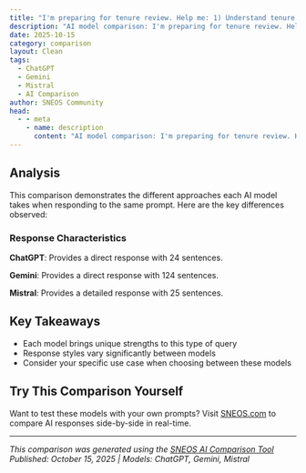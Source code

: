 ```yaml
---
title: "I'm preparing for tenure review. Help me: 1) Understand tenure criteria at my institution"
description: "AI model comparison: I'm preparing for tenure review. Help me: 1) Understand tenure criteria at my institution..."
date: 2025-10-15
category: comparison
layout: Clean
tags:
  - ChatGPT
  - Gemini
  - Mistral
  - AI Comparison
author: SNEOS Community
head:
  - - meta
    - name: description
      content: "AI model comparison: I'm preparing for tenure review. Help me: 1) Understand tenure criteria at my institution..."
---
```


<ChatComparison
  title="I'm preparing for tenure review. Help me: 1) Understand tenure criteria at my institution"
  prompt="I'm preparing for tenure review. Help me: 1) Understand tenure criteria at my institution"
  :responses='{"ChatGPT": "To provide you with the best assistance regarding tenure criteria, it would be helpful to know which institution you are a part of, as criteria can vary significantly between universities and colleges. However, I can outline the general components that are typically considered in tenure reviews:\n\n1. **Scholarship/Research**: \n   - Quality and quantity of published work in peer-reviewed journals.\n   - Grants and funding obtained.\n   - Contributions to the field, including conference presentations, books, and collaborative projects.\n\n2. **Teaching**: \n   - Effectiveness of teaching, often assessed through student evaluations, peer evaluations, and teaching portfolios.\n   - Development of new courses or curricular improvements.\n   - Mentoring of students, including supervising theses or research projects.\n\n3. **Service**:\n   - Contributions to the academic community, such as committee work, departmental service, and governance.\n   - Engagement with the wider community, such as outreach programs or public service.\n   - Involvement in professional organizations and conference organization.\n\n4. **Professional Development**:\n   - Continued learning and development in your area of expertise.\n   - Participation in workshops, certifications, or other educational opportunities.\n   - Keeping current with research and pedagogical methods.\n\n5. **Collegiality**: \n   - Collaboration with colleagues and contribution to a positive academic environment.\n   - Ability to work with diverse groups and foster inclusion.\n\nTo obtain specific criteria and expectations for tenure at your institution, you should consult resources such as:\n\n- **Faculty Handbook**: This often outlines the tenure process, criteria, and expectations.\n- **Department Chair or Tenure Committee**: They can provide clarity on what is expected within your specific department or field.\n- **University Website**: Many institutions have detailed guidelines available online regarding tenure and promotion policies.\n\nFeel free to share more details about your institution or any specific areas you\u0027re interested in, and I can provide more tailored information.", "Gemini": "Preparing for tenure review is a marathon, not a sprint, and understanding the criteria is the absolute first step. It\u0027s fantastic you\u0027re being proactive!\n\nHere\u0027s a comprehensive guide to help you understand tenure criteria at *your specific institution*:\n\n## 1. How to Understand Tenure Criteria at Your Institution\n\nThis isn\u0027t about general tenure criteria; it\u0027s about drilling down into the specifics of *your university*, *your college*, and *your department*.\n\n### A. The Official Documents: Your Bible(s)\n\nThese are the foundational texts. You absolutely *must* read and understand them.\n\n1.  **The University Faculty Handbook / P\u0026T Guidelines:**\n    *   **Where to find it:** University HR website, Provost\u0027s office website, or search the university\u0027s main site for \u0022Faculty Handbook,\u0022 \u0022Tenure and Promotion,\u0022 \u0022RTP (Retention, Tenure, Promotion) Guidelines,\u0022 or similar terms.\n    *   **What to look for:** This document sets the overarching university-wide standards. It will define the broad categories (e.g., teaching, research, service) and often outline the *process* of review (who reviews, what documents are needed, appeals process). Pay attention to:\n        *   **General expectations:** Is it an R1 institution, a teaching-focused university, a liberal arts college? The emphasis will vary significantly.\n        *   **Timeline:** What are the key deadlines for submitting materials in your review year? What are the probationary periods?\n        *   **Criteria definitions:** How does the university *define* \u0022excellence\u0022 or \u0022satisfactory\u0022 in teaching, research, and service?\n\n2.  **College/School Bylaws \u0026 P\u0026T Guidelines:**\n    *   **Where to find it:** Your Dean\u0027s office website, or ask your department administrator.\n    *   **What to look for:** These documents refine the university-level criteria for your specific college or school. They often interpret the university guidelines in the context of your disciplinary group (e.g., sciences, humanities, business, arts). They might specify:\n        *   **Publication venues:** Are peer-reviewed journal articles the primary output, or are books, creative works, or patents given equal weight?\n        *   **Grant expectations:** Are external grants required, or highly valued? What level (e.g., federal, foundation)?\n        *   **Teaching load/evaluation:** Are there specific college-level teaching effectiveness metrics?\n\n3.  **Department Bylaws \u0026 P\u0026T Guidelines:**\n    *   **Where to find it:** Your Department Chair, Department Administrator, or department website. This is often the most critical document for you.\n    *   **What to look for:** This is where the rubber meets the road. Your department\u0027s document translates the college and university expectations into your specific discipline. It will provide the most detailed and specific criteria for *your* field. Pay excruciatingly close attention to:\n        *   **Specific quantity and quality expectations for research/scholarship:**\n            *   How many peer-reviewed articles are expected? In what *tier* of journals?\n            *   Are books, book chapters, conference proceedings, or creative works counted? How are they weighted?\n            *   Is grant funding essential? How much, and from what sources?\n            *   What\u0027s the expectation for conference presentations? Invited talks?\n            *   How is \u0022impact\u0022 measured (citations, policy influence, public engagement)?\n        *   **Teaching effectiveness standards:**\n            *   What are the expectations for student course evaluations (SCEs)? What scores are considered excellent, good, or concerning?\n            *   How many peer teaching observations are required? Who conducts them?\n            *   Is curriculum development, new course creation, or mentoring students highly valued?\n        *   **Service expectations:**\n            *   What level of departmental, college, and university committee service is expected?\n            *   Is professional service (e.g., journal reviewing, professional organization roles) counted? How is it valued?\n            *   Is community service or outreach relevant?\n        *   **\u0022Fit\u0022 and \u0022Collegiality\u0022:** While harder to quantify, some documents may allude to contributions to a positive departmental culture.\n\n### B. The Human Resources: Talk to People!\n\nDocuments are static; people provide context, nuance, and current interpretations.\n\n1.  **Your Department Chair:**\n    *   **Action:** Schedule a dedicated meeting to discuss tenure criteria. Bring your questions and copies of the documents you\u0027ve read.\n    *   **What to ask:**\n        *   \u0022Based on the departmental guidelines, what are the *most critical* areas I need to excel in for tenure at our institution/department?\u0022\n        *   \u0022Can you help me understand the unwritten expectations or norms that aren\u0027t explicitly detailed in the documents?\u0022 (This is HUGE.)\n        *   \u0022Can you share examples (even anonymous ones) of successful and unsuccessful tenure cases in our department, and what made the difference?\u0022\n        *   \u0022How often should we meet to discuss my progress?\u0022\n        *   \u0022What do external letter writers look for, and how are they chosen?\u0022\n\n2.  **Your Mentor(s) (Official \u0026 Unofficial):**\n    *   **Action:** If you have an assigned mentor, meet with them regularly. If not, identify senior faculty in your department or related fields whom you trust.\n    *   **What to ask:**\n        *   \u0022What was your own tenure experience like here?\u0022\n        *   \u0022Are there any pitfalls I should avoid?\u0022\n        *   \u0022How do I balance the different demands of research, teaching, and service without burning out?\u0022\n        *   \u0022Can you review my CV/statement of teaching/research and give me feedback against the tenure criteria?\u0022\n\n3.  **Recently Tenured Faculty in Your Department:**\n    *   **Action:** Take them to coffee/lunch. They\u0027ve just been through it!\n    *   **What to ask:**\n        *   \u0022What surprised you about the tenure process?\u0022\n        *   \u0022What advice would you give your younger self about preparing for tenure?\u0022\n        *   \u0022How did you interpret specific departmental criteria in your own case?\u0022\n        *   \u0022Can I see *your* tenure file (redacted for privacy, of course)?\u0022 (This is invaluable for understanding how materials are organized and presented.)\n\n4.  **Members of the Department/College P\u0026T Committee (Past or Present, if appropriate):**\n    *   **Action:** If you have an opportunity to speak with a current or past committee member (perhaps at a general faculty meeting or an informal mentorship event), ask general questions about the *process* and *evaluation principles*. Avoid asking about your specific case.\n    *   **What to ask (generally):** \u0022What are the common strengths you see in successful tenure files?\u0022 \u0022What are common areas where candidates fall short?\u0022\n\n5.  **Your Dean\u0027s Office / Associate Dean for Faculty Affairs:**\n    *   **Action:** They often hold workshops or have resources.\n    *   **What to ask:** They can clarify college-level expectations and the overall university process, especially regarding interdisciplinary work or unique circumstances.\n\n### C. Evidence \u0026 Examples: Learn from Success (and Failure)\n\n1.  **Annual Review Letters:**\n    *   **Action:** Keep every annual review letter you receive from your Chair and Dean.\n    *   **What to look for:** These letters should explicitly address your progress towards tenure. They often highlight strengths, point out areas for improvement, and tell you if you are \u0022on track.\u0022 If they don\u0027t, ask for clarification. These letters are often part of your final tenure file.\n\n2.  **Successful Tenure Files (Redacted):**\n    *   **Action:** Ask your Chair if you can review redacted versions of successful tenure files from your department or a similar department within your college.\n    *   **What to look for:** This is gold. It shows you:\n        *   **The *standard* of work:** What does \u0022tenurable\u0022 research/teaching/service actually look like in practice?\n        *   **How to present your materials:** How are CVs structured? What do research statements, teaching philosophies, and service narratives emphasize?\n        *   **The volume of work:** How much work did successful candidates produce in their probationary period?\n\n## Your Action Plan:\n\n1.  **Gather all official documents:** University, College, Department.\n2.  **Read them meticulously:** Highlight key phrases, make notes, identify ambiguities.\n3.  **Draft a list of questions:** Based on your reading.\n4.  **Schedule meetings:** With your Chair, mentor(s), recently tenured colleagues.\n5.  **Review your annual letters:** Understand where you stand.\n6.  **Seek out successful tenure files:** To see concrete examples.\n7.  **Create your own tracking document:** List each criteria (e.g., 5 peer-reviewed articles in top-tier journals) and track your progress against it.\n\nBy combining the official guidelines with the invaluable insights from experienced colleagues, you\u0027ll gain a deep and nuanced understanding of what it takes to achieve tenure at your institution. Good luck!", "Mistral": "I\u0027d be happy to help you understand the tenure criteria at your institution. Although I can\u0027t provide specific details about your university, I can guide you on how to find this information and understand the common criteria used in tenure reviews.\n\n1. **Find your institution\u0027s tenure policy:**\n   - University websites: Look for sections dedicated to faculty resources, governance, or academic affairs. The tenure policy might be listed under these sections.\n   - Faculty handbook: Many universities have a faculty handbook that outlines policies, procedures, and expectations, including tenure criteria.\n   - Ask your department chair or mentor: They can provide you with the tenure policy document or guide you on where to find it.\n\n2. **Understand the common tenure criteria:**\n   Tenure criteria typically fall into three main categories. Although the weight assigned to each category may vary among institutions, they generally include:\n\n   a. **Teaching:**\n      - Effectiveness and innovation in teaching methods\n      - Course development and curriculum design\n      - Student evaluations and peer reviews\n      - Teaching awards and recognition\n      - Mentoring and advising students\n\n   b. **Research and scholarship:**\n      - Publications in peer-reviewed journals, books, or book chapters\n      - Presentations at conferences and workshops\n      - Grants and research funding\n      - Recognition and awards for research achievements\n      - Impact and citations of your work\n\n   c. **Service:**\n      - Contributions to departmental, university, or professional committees\n      - Administrative roles and responsibilities\n      - Outreach and community engagement\n      - Reviewing and editing for academic journals\n      - Organizing conferences, workshops, or seminars\n\n3. **Evaluate your progress:**\n   - Carefully review your institution\u0027s tenure criteria and assess your achievements in each category.\n   - Gather evidence and documentation to support your case, such as teaching evaluations, publication lists, and records of service activities.\n   - Seek feedback from mentors, colleagues, or department chairs to identify areas where you can improve.\n\n4. **Prepare your tenure dossier:**\n   - Follow your institution\u0027s guidelines for organizing and submitting your tenure dossier.\n   - clearly and concisely demonstrate your accomplishments and impact in teaching, research, and service.\n   - Tailor your dossier to highlight your strengths and address any potential concerns related to the tenure criteria.\n\n5. **Understand the review process:**\n   - Familiarize yourself with the review process at your institution, including the roles of internal and external reviewers, as well as the timeline for submission and evaluation.\n   - Attend workshops or information sessions about tenure review if they are offered by your institution.\n\nBy thoroughly understanding the tenure criteria and preparing a strong dossier, you\u0027ll be well on your way to a successful tenure review. Good luck!"}' published-date="{DateTime.UtcNow:HH:mm}"
/>

## Analysis

This comparison demonstrates the different approaches each AI model takes when responding to the same prompt. Here are the key differences observed:

### Response Characteristics

**ChatGPT**: Provides a direct response with 24 sentences. 

**Gemini**: Provides a direct response with 124 sentences. 

**Mistral**: Provides a detailed response with 25 sentences. 

## Key Takeaways

- Each model brings unique strengths to this type of query
- Response styles vary significantly between models
- Consider your specific use case when choosing between these models

## Try This Comparison Yourself

Want to test these models with your own prompts? Visit [SNEOS.com](https://sneos.com) to compare AI responses side-by-side in real-time.

---

*This comparison was generated using the [SNEOS AI Comparison Tool](https://sneos.com)*
*Published: October 15, 2025 | Models: ChatGPT, Gemini, Mistral*
